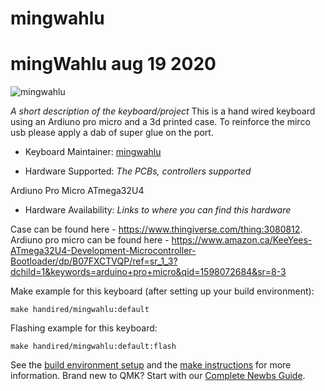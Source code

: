 # mingwahlu
# mingWahlu aug 19 2020
![mingwahlu](https://imgur.com/a/qWw0s43)

*A short description of the keyboard/project*
This is a hand wired keyboard using an Ardiuno pro micro and a 3d printed case. To reinforce the mirco usb please apply a dab of super glue on the port.


* Keyboard Maintainer: [mingwahlu](https://github.com/tan00060)

* Hardware Supported: *The PCBs, controllers supported*

Ardiuno Pro Micro ATmega32U4

* Hardware Availability: *Links to where you can find this hardware*

Case can be found here - https://www.thingiverse.com/thing:3080812.
Ardiuno pro micro can be found here - https://www.amazon.ca/KeeYees-ATmega32U4-Development-Microcontroller-Bootloader/dp/B07FXCTVQP/ref=sr_1_3?dchild=1&keywords=arduino+pro+micro&qid=1598072684&sr=8-3


Make example for this keyboard (after setting up your build environment):

    make handired/mingwahlu:default

Flashing example for this keyboard:

    make handired/mingwahlu:default:flash

See the [build environment setup](https://docs.qmk.fm/#/getting_started_build_tools) and the [make instructions](https://docs.qmk.fm/#/getting_started_make_guide) for more information. Brand new to QMK? Start with our [Complete Newbs Guide](https://docs.qmk.fm/#/newbs).
